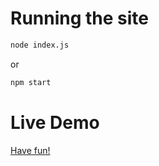 # Running the site
```bash
node index.js
```
or 
```bash
npm start
```

# Live Demo
[Have fun!](https://konposer.azurewebsites.net/)
